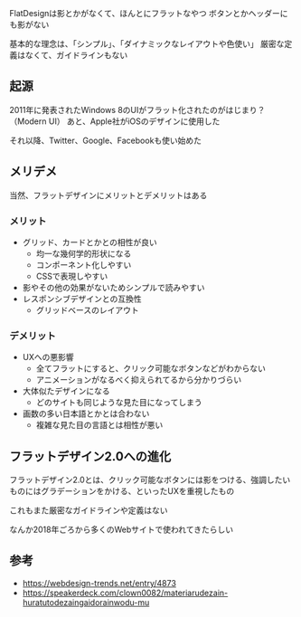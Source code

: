 FlatDesignは影とかがなくて、ほんとにフラットなやつ
ボタンとかヘッダーにも影がない

基本的な理念は、「シンプル」、「ダイナミックなレイアウトや色使い」
厳密な定義はなくて、ガイドラインもない


## 起源

2011年に発表されたWindows 8のUIがフラット化されたのがはじまり？（Modern UI）
あと、Apple社がiOSのデザインに使用した

それ以降、Twitter、Google、Facebookも使い始めた

## メリデメ

当然、フラットデザインにメリットとデメリットはある

### メリット

- グリッド、カードとかとの相性が良い
	-  均一な幾何学的形状になる
	- コンポーネント化しやすい
	- CSSで表現しやすい
- 影やその他の効果がないためシンプルで読みやすい
- レスポンシブデザインとの互換性
	- グリッドベースのレイアウト

### デメリット

- UXへの悪影響
	- 全てフラットにすると、クリック可能なボタンなどがわからない
	- アニメーションがなるべく抑えられてるから分かりづらい
- 大体似たデザインになる
	- どのサイトも同じような見た目になってしまう
- 画数の多い日本語とかとは合わない
	- 複雑な見た目の言語とは相性が悪い

## フラットデザイン2.0への進化

フラットデザイン2.0とは、クリック可能なボタンには影をつける、強調したいものにはグラデーションをかける、といったUXを重視したもの

これもまた厳密なガイドラインや定義はない

なんか2018年ごろから多くのWebサイトで使われてきたらしい

## 参考

- https://webdesign-trends.net/entry/4873
- https://speakerdeck.com/clown0082/materiarudezain-huratutodezaingaidorainwodu-mu

